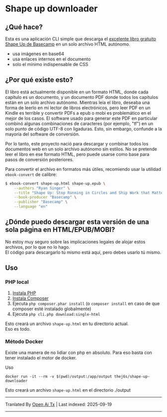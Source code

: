 # Shape up downloader

## ¿Qué hace?
Esta es una aplicación CLI simple que descarga el [excelente libro gratuito Shape Up de Basecamp](https://basecamp.com/shapeup)
en un solo archivo HTML autónomo.
* usa imágenes en base64
* usa enlaces internos en el documento
* solo el mínimo indispensable de CSS

## ¿Por qué existe esto?
El libro está actualmente disponible en un formato HTML, donde cada capítulo es un documento, y un documento PDF donde todos
los capítulos están en un solo archivo autónomo. Mientras leía el libro, deseaba una forma de leerlo en mi lector de libros electrónicos,
pero leer PDF en un Kindle es terrible y convertir PDFs a epub o mobi es problemático en el mejor de los casos. El software usado para generar
este PDF en particular combinó algunas combinaciones de caracteres (por ejemplo, "tf") en un solo punto de código UTF-8 con ligaduras. Esto,
sin embargo, confunde a la mayoría del software de conversión.

Por lo tanto, este proyecto nació para descargar y combinar todos los documentos web en un solo archivo autónomo sin estilos.
No se pretende leer el libro en ese formato HTML, pero puede usarse como base para pasos de conversión posteriores.

Para convertir el archivo en formatos más útiles, recomiendo usar la utilidad `ebook-convert` de calibre:
```bash
$ ebook-convert shape-up.html shape-up.epub \
    --authors "Ryan Singer" \
    --title "Shape Up: Stop Running in Circles and Ship Work that Matters" \
    --book-producer "Basecamp" \
    --publisher "Basecamp" \
    --language "en"
```

## ¿Dónde puedo descargar esta versión de una sola página en HTML/EPUB/MOBI?  
No estoy muy seguro sobre las implicaciones legales de alojar estos archivos, por lo que no lo hago.  
El código para descargarlo tú mismo está aquí, pero debes usarlo tú mismo.  

## Uso  
### PHP local  

1. [Instala PHP](https://www.php.net/manual/en/install.php)  
2. [Instala Composer](https://getcomposer.org/download/)  
3. Ejecuta `php composer.phar install` (o `composer install` en caso de que composer esté instalado globalmente)  
4. Ejecuta `php cli.php download:single-html`  

Esto creará un archivo `shape-up.html` en tu directorio actual.  
Eso es todo.  

### Método Docker  

Existe una manera de no lidiar con php en absoluto. Para eso basta con tener instalado el motor de docker.  

Uso
```
docker run -it --rm -v $(pwd)/output:/app/output thej6s/shape-up-downloader

```
Esto creará un archivo `shape-up.html` en el directorio ./output


---

Tranlated By [Open Ai Tx](https://github.com/OpenAiTx/OpenAiTx) | Last indexed: 2025-09-19

---